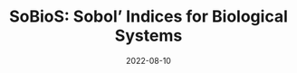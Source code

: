 ---
title: "SoBioS: Sobol’ Indices for Biological Systems"
logo: "SoBioS.png"
description: "An easy-to-run Matlab code for performing Sobol’ indices-based global sensitivity analysis of biological systems."
date: 2022-08-10
website: "https://americocunhajr.github.io/SoBioS"
github: "https://github.com/americocunhajr/SoBioS"
docs: 
download: "https://github.com/americocunhajr/SoBioS/zipball/main"
layout: none
collection: software
---